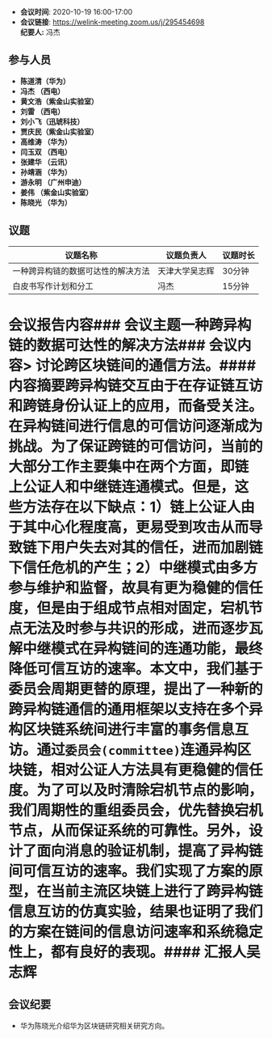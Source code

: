 -  **会议时间**: 2020-10-19  16:00-17:00
-  **会议链接**: https://welink-meeting.zoom.us/j/295454698      
**纪要人:** 冯杰  

## 参与人员
-  **陈道清（华为）** 
-  **冯杰  （西电）**   
-  **黄文浩（紫金山实验室）**  
-  **刘雷  （西电）**
-  **刘小飞（迅琥科技）**  
-  **贾庆民（紫金山实验室）**
-  **高维涛 （华为）**  
-  **闫玉双 （西电）**  
-  **张建华 （云讯）**  
-  **孙靖涵 （华为）**  
-  **游永明 （广州申迪）**   
-  **姜伟   （紫金山实验室）**  
-  **陈晓光 （华为）**  
## 议题

议题名称 | 议题负责人  | 议题时长
---- | ----  |   ---- 
一种跨异构链的数据可达性的解决方法 | 天津大学吴志辉 | 30分钟 
白皮书写作计划和分工 |  冯杰 | 15分钟

# 会议报告内容### 会议主题一种跨异构链的数据可达性的解决方法### 会议内容> 讨论跨区块链间的通信方法。#### 内容摘要跨异构链交互由于在存证链互访和跨链身份认证上的应用，而备受关注。在异构链间进行信息的可信访问逐渐成为挑战。为了保证跨链的可信访问，当前的大部分工作主要集中在两个方面，即**链上公证人**和**中继链连通**模式。但是，这些方法存在以下缺点：1）链上公证人由于其中心化程度高，更易受到攻击从而导致链下用户失去对其的信任，进而加剧链下信任危机的产生；2）中继模式由多方参与维护和监督，故具有更为稳健的信任度，但是由于组成节点相对固定，宕机节点无法及时参与共识的形成，进而逐步瓦解中继模式在异构链间的连通功能，最终降低可信互访的速率。本文中，我们基于委员会周期更替的原理，提出了一种新的跨异构链通信的通用框架以支持在多个异构区块链系统间进行丰富的事务信息互访。通过`委员会(committee)`连通异构区块链，相对公证人方法具有更稳健的信任度。为了可以及时清除宕机节点的影响，我们周期性的重组委员会，优先替换宕机节点，从而保证系统的可靠性。另外，设计了面向消息的验证机制，提高了异构链间可信互访的速率。我们实现了方案的原型，在当前主流区块链上进行了跨异构链信息互访的仿真实验，结果也证明了我们的方案在链间的信息访问速率和系统稳定性上，都有良好的表现。#### 汇报人吴志辉


## 会议纪要
- 华为陈晓光介绍华为区块链研究相关研究方向。  